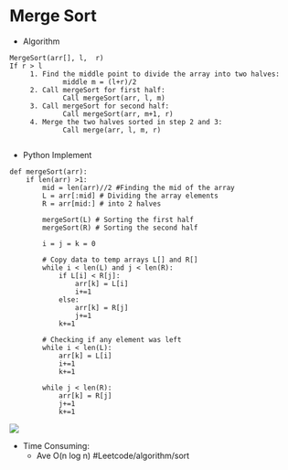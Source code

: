 # Merge Sort 
* Algorithm
```
MergeSort(arr[], l,  r)
If r > l
     1. Find the middle point to divide the array into two halves:  
             middle m = (l+r)/2
     2. Call mergeSort for first half:   
             Call mergeSort(arr, l, m)
     3. Call mergeSort for second half:
             Call mergeSort(arr, m+1, r)
     4. Merge the two halves sorted in step 2 and 3:
             Call merge(arr, l, m, r)
 
```
* Python Implement
```
def mergeSort(arr): 
	if len(arr) >1: 
		mid = len(arr)//2 #Finding the mid of the array 
		L = arr[:mid] # Dividing the array elements 
		R = arr[mid:] # into 2 halves 

		mergeSort(L) # Sorting the first half 
		mergeSort(R) # Sorting the second half 

		i = j = k = 0
		
		# Copy data to temp arrays L[] and R[] 
		while i < len(L) and j < len(R): 
			if L[i] < R[j]: 
				arr[k] = L[i] 
				i+=1
			else: 
				arr[k] = R[j] 
				j+=1
			k+=1
		
		# Checking if any element was left 
		while i < len(L): 
			arr[k] = L[i] 
			i+=1
			k+=1
		
		while j < len(R): 
			arr[k] = R[j] 
			j+=1
			k+=1
```
![](Merge%20Sort/A5C0B271-8C52-4153-8A8D-BA0D2CBB22B5.png)
* Time Consuming:
	* Ave O(n log n)
#Leetcode/algorithm/sort